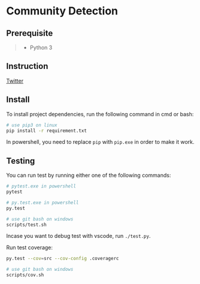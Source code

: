 Community Detection
===================

Prerequisite
------------

> - Python 3

Instruction
-----------

[Twitter](https://developer.twitter.com/en/docs/basics/getting-started#get-started-app)

Install
-------

To install project dependencies, run the following command in cmd or bash:

```bash
# use pip3 on linux
pip install -r requirement.txt
```

In powershell, you need to replace `pip` with `pip.exe` in order to make it work.

Testing
-------

You can run test by running either one of the following commands:

```bash
# pytest.exe in powershell
pytest

# py.test.exe in powershell
py.test

# use git bash on windows
scripts/test.sh
````

Incase you want to debug test with vscode, run `./test.py`.

Run test coverage:

```bash
py.test --cov=src --cov-config .coveragerc

# use git bash on windows
scripts/cov.sh
```
